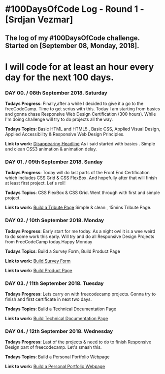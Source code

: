 # #100DaysOfCode Log - Round 1 - [Srdjan Vezmar]
## The log of my #100DaysOfCode challenge. Started on [September 08, Monday, 2018]. 

# I will code for at least an hour every day for the next 100 days.

### DAY 00. / 08th September 2018. Saturday
**Todays Progress**: Finally,after a while I decided to give it a go to the freeCodeCamp. Time to get serius with this. 
Today I am starting from basics and gonna chase Responsive Web Design Certification (300 hours). While I'm doing challenge will try to do projects all the way. 

**Todays Topics**: Basic HTML and HTML5 , Basic CSS, Applied Visual Design, Applied Accessibility & Responsive Web Design Principles.

**Link to work:** [Disappearing Headline](https://codepen.io/Srcko85/pen/bxaGqz) As i said started with basics . Simple and clean CSS3 animation & animation delay.

### DAY 01. / 09th September 2018. Sunday
**Todays Progress**: Today will do last parts of the Front End Certification which includes CSS Grid & CSS FlexBox. And hopefully after that will finish at least first project. Let's roll!

**Todays Topics**: CSS FlexBox & CSS Grid. Went through with first and simple project.

**Link to work:** [Build a Tribute Page](https://codepen.io/Srcko85/pen/XPVaBq) Simple & clean , 15mins Tribute Page.

### DAY 02. / 10th September 2018. Monday
**Todays Progress**: Early start for me today. As a night owl it is a wee weird to do some work this early. Will try and do all Responsive Design Projects from FreeCodeCamp today.Happy Monday

**Todays Topics**: Build a Survey Form, Build Product Page 

**Link to work:** [Build Survey Form](https://codepen.io/Srcko85/pen/VGygrv) 

**Link to work:** [Build Product Page](https://codepen.io/Srcko85/pen/BOYaWP?editors=1100)

### DAY 03. / 11th September 2018. Tuesday
**Todays Progress**: Lets carry on with freecodecamp projects. Gonna try to finish and first certificate in next two days.

**Todays Topics**: Build a Technical Documentation Page

**Link to work:** [Build Technical Documentation Page](https://codepen.io/Srcko85/pen/eLVarL) 

### DAY 04. / 12th September 2018. Wednesday
**Todays Progress**: Last of the projects & need to do to finish Responsive Design part of freecodecamp. Let's smash this.

**Todays Topics**: Build a Personal Portfolio Webpage

**Link to work:** [Build a Personal Portfolio Webpage](https://codepen.io/Srcko85/pen/qMYEyV) 


